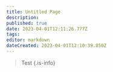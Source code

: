 ```yaml
---
title: Untitled Page
description: 
published: true
date: 2023-04-01T12:11:26.777Z
tags: 
editor: markdown
dateCreated: 2023-04-01T12:10:39.850Z
---
```


>Test
{.is-info}